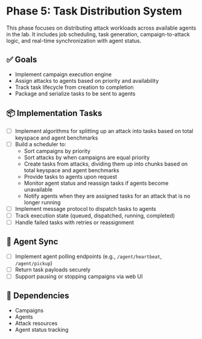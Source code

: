 # Phase 5: Task Distribution System

This phase focuses on distributing attack workloads across available agents in the lab. It includes job scheduling, task generation, campaign-to-attack logic, and real-time synchronization with agent status.

## ✅ Goals

- Implement campaign execution engine
- Assign attacks to agents based on priority and availability
- Track task lifecycle from creation to completion
- Package and serialize tasks to be sent to agents

## 📦 Implementation Tasks

- [ ] Implement algorithms for splitting up an attack into tasks based on total keyspace and agent benchmarks
- [ ] Build a scheduler to:
  - Sort campaigns by priority
  - Sort attacks by when campaigns are equal priority
  - Create tasks from attacks, dividing them up into chunks based on total keyspace and agent benchmarks
  - Provide tasks to agents upon request
  - Monitor agent status and reassign tasks if agents become unavailable
  - Notify agents when they are assigned tasks for an attack that is no longer running
- [ ] Implement message protocol to dispatch tasks to agents
- [ ] Track execution state (queued, dispatched, running, completed)
- [ ] Handle failed tasks with retries or reassignment

## 🔧 Agent Sync

- [ ] Implement agent polling endpoints (e.g., `/agent/heartbeat`, `/agent/pickup`)
- [ ] Return task payloads securely
- [ ] Support pausing or stopping campaigns via web UI

## 🔌 Dependencies

- Campaigns
- Agents
- Attack resources
- Agent status tracking

